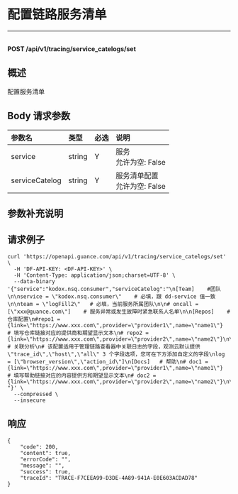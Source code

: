 # 配置链路服务清单

---

<br />**POST /api/v1/tracing/service_catelogs/set**

## 概述
配置服务清单




## Body 请求参数

| 参数名        | 类型     | 必选   | 说明              |
|:-----------|:-------|:-----|:----------------|
| service | string | Y | 服务<br>允许为空: False <br> |
| serviceCatelog | string | Y | 服务清单配置<br>允许为空: False <br> |

## 参数补充说明





## 请求例子
```shell
curl 'https://openapi.guance.com/api/v1/tracing/service_catelogs/set' \
  -H 'DF-API-KEY: <DF-API-KEY>' \
  -H 'Content-Type: application/json;charset=UTF-8' \
  --data-binary '{"service":"kodox.nsq.consumer","serviceCatelog":"\n[Team]    #团队\n\nservice = \"kodox.nsq.consumer\"    # 必填，跟 dd-service 值一致\n\nteam = \"logFill2\"   # 必填，当前服务所属团队\n\n# oncall = [\"xxx@guance.com\"]    # 服务异常或发生故障时紧急联系人名单\n\n[Repos]    # 仓库配置\n#repo1 = {link=\"https://www.xxx.com\",provider=\"provider1\",name=\"name1\"}    # 填写仓库链接对应的提供商和期望显示文本\n# repo2 = {link=\"https://www.xxx.com\",provider=\"provider2\",name=\"name2\"}\n\n[Related]   # 关联分析\n# 该配置适用于管理链路查看器中关联日志的字段，观测云默认提供 \"trace_id\",\"host\",\"all\" 3 个字段选项，您可在下方添加自定义的字段\nlog = [\"browser_version\",\"action_id\"]\n[Docs]   # 帮助\n# doc1 = {link=\"https://www.xxx.com\",provider=\"provider1\",name=\"name1\"}    # 填写帮助链接对应的内容提供方和期望显示文本\n# doc2 = {link=\"https://www.xxx.com\",provider=\"provider2\",name=\"name2\"}\n\n  "}' \
  --compressed \
  --insecure
```




## 响应
```shell
{
    "code": 200,
    "content": true,
    "errorCode": "",
    "message": "",
    "success": true,
    "traceId": "TRACE-F7CEEA99-D3DE-4A89-941A-E0E603ACDAD78"
} 
```





